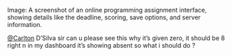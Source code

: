 Image: A screenshot of an online programming assignment interface, showing
details like the deadline, scoring, save options, and server information.
  
[@Carlton](/u/carlton) D’Silva sir can u please see this why it’s given zero,
it should be 8 right n in my dashboard it’s showing absent so what i should do
?